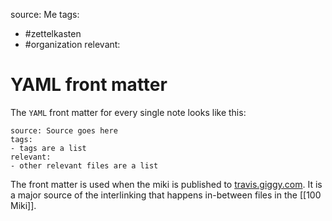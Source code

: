 source: Me
tags:
- #zettelkasten 
- #organization 
relevant:

# YAML front matter

The `YAML` front matter for every single note looks like this:

```
source: Source goes here
tags:
- tags are a list
relevant:
- other relevant files are a list
```

The front matter is used when the miki is published to [travis.giggy.com](travis.giggy.com). It is a major source of the interlinking that happens in-between files in the [[100 Miki]].
